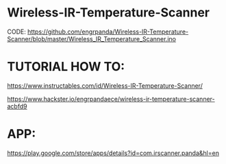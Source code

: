 # Wireless-IR-Temperature-Scanner

CODE: https://github.com/engrpanda/Wireless-IR-Temperature-Scanner/blob/master/Wireless_IR_Temperature_Scanner.ino

# TUTORIAL HOW TO: 

https://www.instructables.com/id/Wireless-IR-Temperature-Scanner/

https://www.hackster.io/engrpandaece/wireless-ir-temperature-scanner-acbfd9


# APP:

https://play.google.com/store/apps/details?id=com.irscanner.panda&hl=en
